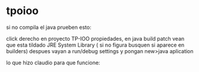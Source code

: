 # tpoioo
si no compila el java prueben esto:


click derecho en proyecto TP-IOO
propiedades, en java build patch vean que esta tildado JRE System Library ( si no figura busquen si aparece en builders)
despues vayan a run/debug settings y pongan new>java aplication


lo que hizo claudio para que funcione: